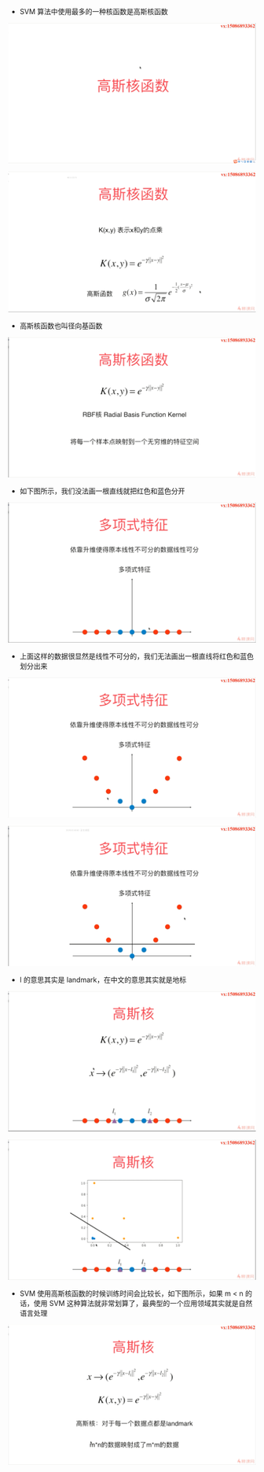 -  SVM 算法中使用最多的一种核函数是高斯核函数

![1571581296614](assets/1571581296614.png)

![1571581517866](assets/1571581517866.png)

- 高斯核函数也叫径向基函数  

![1571581878846](assets/1571581878846.png)

- 如下图所示，我们没法画一根直线就把红色和蓝色分开

![1571582071185](assets/1571582071185.png)

- 上面这样的数据很显然是线性不可分的，我们无法画出一根直线将红色和蓝色划分出来

![1571582083054](assets/1571582083054.png)

![1571582102397](assets/1571582102397.png)

- l 的意思其实是 landmark，在中文的意思其实就是地标

![1571743249336](assets/1571743249336.png)

![1571745890713](assets/1571745890713.png)

- SVM 使用高斯核函数的时候训练时间会比较长，如下图所示，如果 m < n 的话，使用 SVM 这种算法就非常划算了，最典型的一个应用领域其实就是自然语言处理 

![1571746650458](assets/1571746650458.png)

